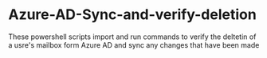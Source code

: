 # Azure-AD-Sync-and-verify-deletion
These powershell scripts import and run commands to verify the deltetin of a usre's mailbox form Azure AD and sync any changes that have been made
